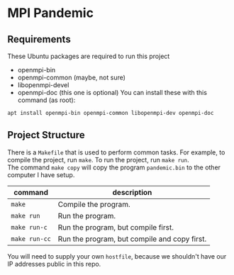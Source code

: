 # MPI Pandemic

## Requirements
These Ubuntu packages are required to run this project
* openmpi-bin
* openmpi-common  (maybe, not sure)
* libopenmpi-devel
* openmpi-doc (this one is optional)
You can install these with this command (as root):
```bash
apt install openmpi-bin openmpi-common libopenmpi-dev openmpi-doc
```

## Project Structure
There is a `Makefile` that is used to perform common tasks.
For example, to compile the project, run `make`. To run the project, run `make run`.\
The command `make copy` will copy the program `pandemic.bin` to the other computer I have setup.

|command|description|
|-------|-----------|
|`make`| Compile the program.|
|`make run`| Run the program.|
| `make run-c`| Run the program, but compile first.|
| `make run-cc`| Run the program, but compile and copy first.|

You will need to supply your own `hostfile`, because we shouldn't have our IP addresses public in this repo.
